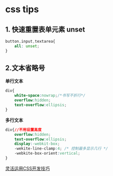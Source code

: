 # css tips

## 1. 快速重置表单元素 unset

```css
button,input,textarea{
	all: unset;
}
```

## 2.文本省略号

**单行文本**

```css
div{
	white-space:nowrap;/*书写不折行*/
	overflow:hidden;
	text-overflow:ellipsis;
}
```

**多行文本**

```css
div{//不用设置高度
    overflow:hidden;
    text-overflow:ellipsis;
    display:-webkit-box;
    -wekite-line-clamp:4; /* 控制最多显示几行 */
    -webkite-box-orient:vertical;
}
```

[灵活运用CSS开发技巧](https://juejin.im/post/5d4d0ec651882549594e7293)